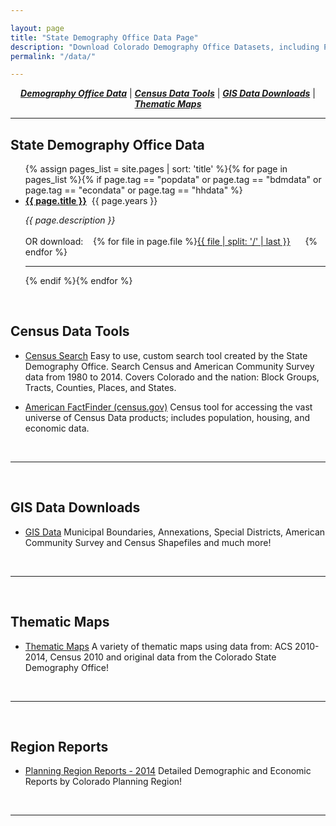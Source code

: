 ```yaml
---

layout: page
title: "State Demography Office Data Page"
description: "Download Colorado Demography Office Datasets, including Population Estimates and Forecasts, Housing and Household, Economic, and more."
permalink: "/data/"

---
```


<div style="text-align: center;" markdown="1">

[**_Demography Office Data_**](#state-demography-office-data) \| [**_Census Data Tools_**](#census-data-tools) \| [**_GIS Data Downloads_**](/gis/gis-data#gis-data) \| [**_Thematic Maps_**](/gis/thematic-maps#thematic-maps)

</div>


---

## State Demography Office Data

<ul>{% assign pages_list = site.pages | sort: 'title' %}{% for page in pages_list %}{% if page.tag == "popdata" or page.tag == "bdmdata"  or page.tag == "econdata" or page.tag == "hhdata" %}<br /><li><b><a href="{{ page.url }}">{{ page.title }}</a></b>&nbsp;&nbsp;{{ page.years }}</li><p><i>{{ page.description }} </i><br /><br />OR download:&nbsp;&nbsp;&nbsp;&nbsp;{% for file in page.file %}<a href="{{ file }}">{{ file | split: '/' | last }}</a>&nbsp;&nbsp;&nbsp;&nbsp;&nbsp;&nbsp;{% endfor %}</p><hr>{% endif %}{% endfor %}</ul>


<br />

## Census Data Tools

 - [Census Search](/CensusAPI) Easy to use, custom search tool created by the State Demography Office.  Search Census and American Community Survey data from 1980 to 2014.  Covers Colorado and the nation: Block Groups, Tracts, Counties, Places, and States.
 
 - [American FactFinder (census.gov)](http://factfinder.census.gov/faces/nav/jsf/pages/index.xhtml) Census tool for accessing the vast universe of Census Data products; includes population, housing, and economic data.

<br />

---
<br />

## GIS Data Downloads

- [GIS Data](/gis/gis-data#gis-data) Municipal Boundaries, Annexations, Special Districts, American Community Survey and Census Shapefiles and much more!

<br />

---
<br />

## Thematic Maps

- [Thematic Maps](/gis/thematic-maps#thematic-maps)  A variety of thematic maps using data from: ACS 2010-2014, Census 2010 and original data from the Colorado State Demography Office!

<br />

---
<br />

## Region Reports

- [Planning Region Reports - 2014](/demography/region-reports-2014#colorado-planning-region-reports)  Detailed Demographic and Economic Reports by Colorado Planning Region!

<br />

---



